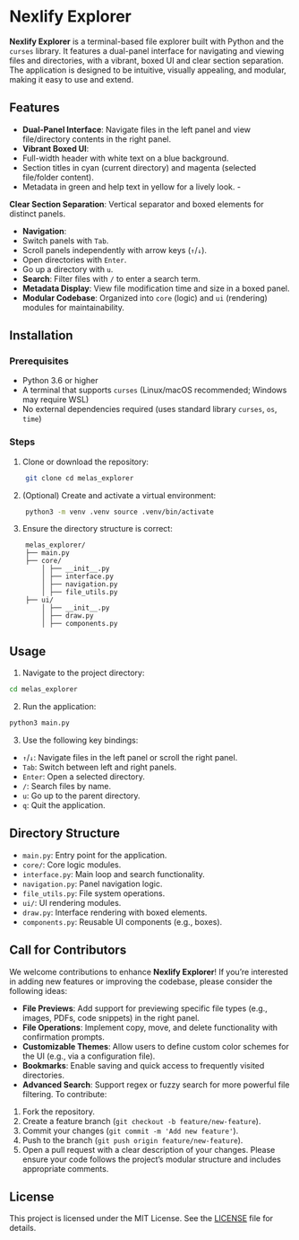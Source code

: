 # Nexlify Explorer

**Nexlify Explorer** is a terminal-based file explorer built with Python and the `curses` library. It features a dual-panel interface for navigating and viewing files and directories, with a vibrant, boxed UI and clear section separation. The application is designed to be intuitive, visually appealing, and modular, making it easy to use and extend.

## Features 
- **Dual-Panel Interface**: Navigate files in the left panel and view file/directory contents in the right panel.
- **Vibrant Boxed UI**: 
- Full-width header with white text on a blue background.
- Section titles in cyan (current directory) and magenta (selected file/folder content). 
- Metadata in green and help text in yellow for a lively look. - 

**Clear Section Separation**: Vertical separator and boxed elements for distinct panels.
- **Navigation**: 
- Switch panels with `Tab`.
- Scroll panels independently with arrow keys (`↑`/`↓`).
- Open directories with `Enter`.
- Go up a directory with `u`.
- **Search**: Filter files with `/` to enter a search term.
- **Metadata Display**: View file modification time and size in a boxed panel.
- **Modular Codebase**: Organized into `core` (logic) and `ui` (rendering) modules for maintainability.

## Installation

### Prerequisites 
- Python 3.6 or higher
- A terminal that supports `curses` (Linux/macOS recommended; Windows may require WSL)
- No external dependencies required (uses standard library `curses`, `os`, `time`)
### Steps
1. Clone or download the repository: 
```bash 
    git clone cd melas_explorer 
``` 
2. (Optional) Create and activate a virtual environment:
```bash
    python3 -m venv .venv source .venv/bin/activate 
``` 
3. Ensure the directory structure is correct: 
``` 
    melas_explorer/ 
    ├── main.py 
    ├── core/ 
        │ ├── __init__.py 
        │ ├── interface.py 
        │ ├── navigation.py 
        │ ├── file_utils.py 
    ├── ui/ 
        │ ├── __init__.py 
        │ ├── draw.py 
        │ ├── components.py 
``` 

## Usage

1. Navigate to the project directory: 
```bash 
cd melas_explorer 
```
2. Run the application:
```bash
python3 main.py 
```
3. Use the following key bindings: 
- `↑`/`↓`: Navigate files in the left panel or scroll the right panel.
- `Tab`: Switch between left and right panels.
- `Enter`: Open a selected directory.
- `/`: Search files by name. 
- `u`: Go up to the parent directory. 
- `q`: Quit the application. 

## Directory Structure 
- `main.py`: Entry point for the application.
- `core/`: Core logic modules. 
- `interface.py`: Main loop and search functionality.
- `navigation.py`: Panel navigation logic. 
- `file_utils.py`: File system operations.
- `ui/`: UI rendering modules. 
- `draw.py`: Interface rendering with boxed elements. 
- `components.py`: Reusable UI components (e.g., boxes). 

## Call for Contributors 
We welcome contributions to enhance **Nexlify Explorer**! If you’re interested in adding new features or improving the codebase, please consider the following ideas: 
- **File Previews**: Add support for previewing specific file types (e.g., images, PDFs, code snippets) in the right panel. 
- **File Operations**: Implement copy, move, and delete functionality with confirmation prompts. 
- **Customizable Themes**: Allow users to define custom color schemes for the UI (e.g., via a configuration file). 
- **Bookmarks**: Enable saving and quick access to frequently visited directories. 
- **Advanced Search**: Support regex or fuzzy search for more powerful file filtering. To contribute: 
1. Fork the repository. 
2. Create a feature branch (`git checkout -b feature/new-feature`). 
3. Commit your changes (`git commit -m 'Add new feature'`). 
4. Push to the branch (`git push origin feature/new-feature`). 
5. Open a pull request with a clear description of your changes. Please ensure your code follows the project’s modular structure and includes appropriate comments. 
## License 
This project is licensed under the MIT License. See the [LICENSE](LICENSE) file for details.